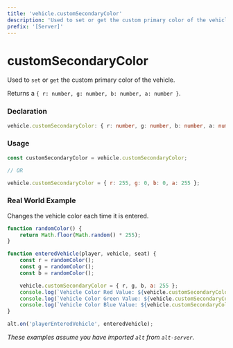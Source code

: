 ```yaml
---
title: 'vehicle.customSecondaryColor'
description: 'Used to set or get the custom primary color of the vehicle.'
prefix: '[Server]'
---
```


# customSecondaryColor

Used to `set` or `get` the custom primary color of the vehicle.

Returns a `{ r: number, g: number, b: number, a: number }`.

### Declaration

```typescript
vehicle.customSecondaryColor: { r: number, g: number, b: number, a: number }
```

### Usage

```js
const customSecondaryColor = vehicle.customSecondaryColor;

// OR

vehicle.customSecondaryColor = { r: 255, g: 0, b: 0, a: 255 };
```

### Real World Example

Changes the vehicle color each time it is entered.

```js
function randomColor() {
    return Math.floor(Math.random() * 255);
}

function enteredVehicle(player, vehicle, seat) {
    const r = randomColor();
    const g = randomColor();
    const b = randomColor();

    vehicle.customSecondaryColor = { r, g, b, a: 255 };
    console.log(`Vehicle Color Red Value: ${vehicle.customSecondaryColor.r}`);
    console.log(`Vehicle Color Green Value: ${vehicle.customSecondaryColor.g}`);
    console.log(`Vehicle Color Blue Value: ${vehicle.customSecondaryColor.b}`);
}

alt.on('playerEnteredVehicle', enteredVehicle);
```

_These examples assume you have imported `alt` from `alt-server`._